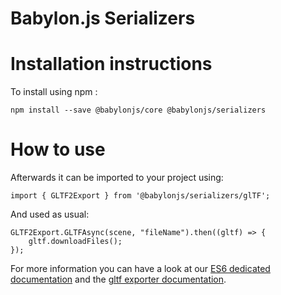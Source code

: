 Babylon.js Serializers
=====================

# Installation instructions

To install using npm :

```
npm install --save @babylonjs/core @babylonjs/serializers
```

# How to use

Afterwards it can be imported to your project using:

```
import { GLTF2Export } from '@babylonjs/serializers/glTF';
```

And used as usual:

```
GLTF2Export.GLTFAsync(scene, "fileName").then((gltf) => {
    gltf.downloadFiles();
});
```

For more information you can have a look at our [ES6 dedicated documentation](https://doc.babylonjs.com/features/es6_support) and the [gltf exporter documentation](https://doc.babylonjs.com/extensions/gltfexporter).

